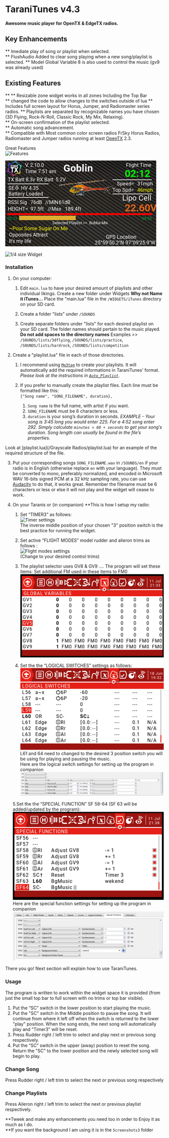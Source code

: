 TaraniTunes v4.3
===========
**Awesome music player for OpenTX & EdgeTX radios.**  
     
Key Enhancements
----------------    
** Imediate play of song or playlist when selected.  
** FlushAudio Added to clear song playing when a new song/playlist is selected.
** Model Global Variable 8 is also used to control the music (gv9 was already used) 
    
Existing Features
-----------------   
** ** Resizable zone widget works in all zones Including the Top Bar      
** changed the code to allow changes to the switches outside of lua
** Includes full screen layout for Horus, Jumper, and Radiomaster series radios. 
** Playlists are separated by recognizable names you have chosen (3D Flying, Rock-N-Roll, Classic Rock, My Mix, Relaxing).   
** On-screen confirmation of the playlist selected.    
** Automatic song advancement.  
** Compatible with Most common color screen radios FrSky Horus Radios, Radiomaster and Jumper radios running at least [OpenTX](http://www.open-tx.org) 2.3.    

Great Features  
![Features](Screenshots3/clrfeat.png)  
         
![Screen Preview](Screenshots3/Colorscreen.PNG)     
  
![1/4 size Widget](Screenshots3/1-4size.png)      
  
  
### Installation
1. On your computer:
	1. Edit  `main.lua` to have your desired amount of playlists and other individual likings. Create a new folder under Widgets **Why not Name it iTunes...**  Place the "main.lua" file in the `/WIDGETS/iTunes` directory on your SD card.  

	2. Create a folder "lists" under `/SOUNDS`

	3. Create separate folders under "lists" for each desired playlist on your SD card. The folder names should pertain to the music played. **Do not add spaces to the directory names**
Examples >> `/SOUNDS/lists/3dflying`, `/SOUNDS/lists/practice`, `/SOUNDS/lists/hardrock`, `/SOUNDS/lists/competition`

2. Create a "playlist.lua" file in each of those directories.
	1. I recommend using [`Mp3tag`](https://www.mp3tag.de/en/index.html) to create your playlists. It will automatically add the required informations in TaraniTunes’ format. *Please look at the instructions in [`Auto_Playlist`](/Auto_Playlist)*.

	2.  If you prefer to manually create the playlist files. Each line must be formatted like this:   
	`{"Song name", "SONG_FILENAME", duration},`
		1. `Song name` is the full name, with artist if you want.
		2. `SONG_FILENAME` must be 6 characters or less.
		3. `duration` is your song’s duration in seconds. *EXAMPLE - Your song is 3:45 long you would enter 225. For a 4:52 song enter 292. Simply calculate `minutes × 60 + seconds` to get your song’s duration. Song length can usually be found in the file’s properties.*  

 Look at [playlist.lua](/Grayscale Radios/playlist.lua) for an example of the required structure of the file.

3. Put your corresponding songs `SONG_FILENAME.wav` in `/SOUNDS/en` if your radio is in English (otherwise replace `en` with your language). They must be converted to mono, preferably normalized, and encoded in Microsoft WAV 16-bits signed PCM at a 32 kHz sampling rate, you can use [Audacity](http://www.audacityteam.org) to do that, it works great. Remember the filename must be 6 characters or less or else it will not play and the widget will cease to work.

4. On your Taranis or (in companion) **This is how I setup my radio:
	1. Set “TIMER3” as follows:      
	![Timer settings](Screenshots3/clrtimer.png)    
 	The inverse middle position of your chosen "3" position switch is the best practice for running the widget.        
                 
	2. Set active “FLIGHT MODES” model rudder and alieron trims as follows :     
	![Flight modes settings](Screenshots3/clrtrims.png)  
	 (Change to your desired control trims)           
	                
	3. The playlist selector uses GV8 & GV9 .... The program will set these items: 
	Set additional FM used in these items to FM0 
	![Global Variables](Screenshots3/clrgv.png)    
	                     
	4. Set the the “LOGICAL SWITCHES” settings as follows:    
	![Logical Switch Settings](Screenshots3/clrls.png)   
	L61 and 64 need to changed to the desired 3 position switch you will be using for playing and pausing the music.     
	Here are the logical switch settings for setting up the program in companion    
	![Logical Switch Settings](Screenshots3/compls.PNG)      
	                                    
	5.Set the the “SPECIAL FUNCTION” SF 58-64 (SF 63 will be added/updated by the program):      
  	![Special Functions](Screenshots3/clrsf.png)  
	Here are the special function settings for setting up the program in companion    
	![Special Functions](Screenshots3/compsf.PNG)    
	         
There you go! Next section will explain how to use TaraniTunes.    

### Usage

The program is written to work within the widget space it is provided (from just the small top bar to full screen with no trims or top bar visible).        
          
1. Put the “SC” switch in the lower position to start playing the music.
2. Put the "SC" switch in the Middle position to pause the song. It will continue from where it left off when the switch is returned to the lower "play" position.  When the song ends, the next song will automatically play and “Timer3” will be reset.
3. Press Rudder right / left trim to select and play next or previous song respectively.     
4.  Put the “SC” switch in the upper (away) position to reset the song.  Return the "SC" to the lower position and the newly selected song will begin to play.    
 
 ### Change Song    
 Press Rudder right / left trim to select the next or previous song respectively

### Change Playlists     
Press Aileron right / left trim to select the next or previous playlist respectively.  

**Tweek and make any enhancements you need too in order to Enjoy it as much as I do.  
**If you want the background I am using it is in the `Screenshots3` folder
